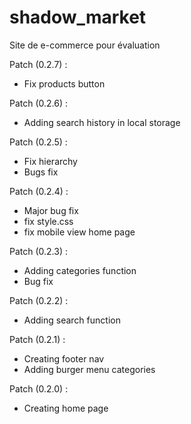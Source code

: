 # shadow_market

Site de e-commerce pour évaluation


Patch (0.2.7) :

- Fix products button


Patch (0.2.6) :

- Adding search history in local storage

Patch (0.2.5) :

- Fix hierarchy
- Bugs fix

Patch (0.2.4) :

- Major bug fix
- fix style.css
- fix mobile view home page

Patch (0.2.3) :

- Adding categories function
- Bug fix

Patch (0.2.2) :

- Adding search function

Patch (0.2.1) :

- Creating footer nav
- Adding burger menu categories

Patch (0.2.0) :

- Creating home page
